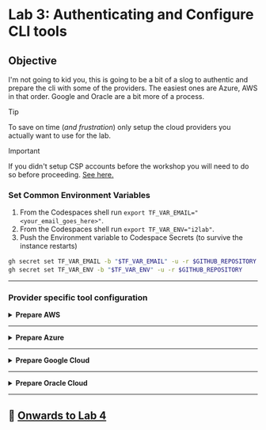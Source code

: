# Lab 3: Authenticating and Configure CLI tools

## Objective

I'm not going to kid you, this is going to be a bit of a slog to authentic and prepare the cli with some of the providers. The easiest ones are Azure, AWS in that order. Google and Oracle are a bit more of a process.

> [!TIP]
> To save on time (_and frustration_) only setup the cloud providers you actually want to use for the lab.

> [!IMPORTANT]
> If you didn't setup CSP accounts before the workshop you will need to do so before proceeding. [See here.](https://github.com/ipv6tech/cloud-networking-101?tab=readme-ov-file#further-learning)

### Set Common Environment Variables

1. From the Codespaces shell run `export TF_VAR_EMAIL="<your_email_goes_here>"`.
2. From the Codespaces shell run `export TF_VAR_ENV="i2lab"`.
3. Push the Environment variable to Codespace Secrets (to survive the instance restarts)

```bash
gh secret set TF_VAR_EMAIL -b "$TF_VAR_EMAIL" -u -r $GITHUB_REPOSITORY
gh secret set TF_VAR_ENV -b "$TF_VAR_ENV" -u -r $GITHUB_REPOSITORY
```

---

### Provider specific tool configuration

<details>
<summary><b>Prepare AWS</b></summary>

> **`NOTE:`** Make sure your AWS account has admin permissions!

1. To create an AWS security key, you can:
   1. Go to the AWS management console
   2. Click the **`Profile name`** pull down menu in the upper right hand of the screen.
   3. Click **`Security Credentials`**.
   4. Find the Access Keys section and press **`Create access key`**.
   5. Select **`Other`** and press **`Next`**.
   6. _(Optional) Provide a description.
   7. Press **`Create access key`**.
   8. Click Show Access Key
   9. Press **`Download .csv file`** and save the keys on your local computer. (Leave this window/tab open)
2. From the Codespaces shell run **`aws configure`**.
3. Copy and Paste the Access Key and Secret Access key from the AWS console into the Codespace shell when prompted.
4. At the prompt for region enter **`us-east-1`**.
5. At the prompt for Default output format [None]: you can accept the default of None and hit enter.

At this point you've configured AWS CLI tools with the same permissions as your account.

</details>

---

<details>
<summary><b>Prepare Azure</b></summary>

#### Step 1: Authenticate Azure

1. From the Codespaces shell run **`az login --use-device-code`**.
2. Follow the directions to authenticate the azure cli tools with your account.
3. From the output in the shell find the line that includes **`"id": "000000-0000-0000-0000-00000000"`** where the zeros are replaced with an account ID and copy the string.
4. From the Codespaces shell run **`export TF_VAR_AZ_SUBSCRIPTION_ID="<paste the id from above>"`** and hit enter.

At this point you've authenticated the Azure CLI tools with the permissions of your user account and exported the subscription_id as an environment variable that will be used by the Terraform plan to build out the Azure i2lab environment.

#### Step 2: Push our Azure environment variables into Codespaces Secrets

Let's push the environment variable(s) we setup in the previous section our Codespaces Secrets. This is how we can get securely set and get the environment variables to persist between Codespace restarts.

1. Copy and paste the following into a Codespace Shell:

```bash
gh secret set TF_VAR_AZ_SUBSCRIPTION_ID -b "$TF_VAR_AZ_SUBSCRIPTION_ID" -u -r $GITHUB_REPOSITORY
```

2. In the message box that pops up press `Reload to apply`![Reload to apply](files/reload_to_apply.png)

**Congratulations!**

At this point you've configured Azure CLI tools with the same permissions as your account. If your account has admin privileges you should be able to use the Terraform plan to build the i2lab environment in Azure.

</details>

---

<details>
<summary><b>Prepare Google Cloud</b></summary>

> **Buckle up for this one!**

Before we can prepare the cli tools to build out our lab environment we have a bit of work to take care of.

> **`NOTE:`** Hopefully you were able to complete the list below prior to the workshop. If not it's pretty quick to click-ops through these items.

#### Prerequisites

- [Create a Google Cloud Account](https://cloud.google.com/free?hl=en).
- [Setup a billing account](https://cloud.google.com/billing/docs/how-to/create-billing-account#create-new-billing-account).

#### Step 1: Authenticate the gcloud sdk tools with your Google Cloud account

1. From the Codespaces shell run **`gcloud init`**.
2. At the prompt to sign in hit **`enter`**.
3. Copy the very long URL into a new web browser window/tab and sign in with your Google Cloud account.
4. When prompted to **`Sign in to Google Cloud SDK`** Press **`Continue`**.
5. When prompted that **`Google Cloud SDK wants access to your Google Account`** press **`Allow`**.
6. Press **`Copy`** for the verification code.
7. Paste the verification code into the Codespaces shell and hit **`enter`**.
8. From the list choose **`Create a new project`**.
9. Give the new project a name (e.g. **`i2lab-techex2024-YourInitials`**). _(`Note:`This must be globally unique.)_
10. In the Codespaces shell run **`gcloud projects list`** and note the PROJECT_ID for your new project.
11. In the Codespaces shell run **`export TF_VAR_GC_PROJECT_ID="<PROJECT_ID>"`**.

#### Step 2: Push our Google Cloud environment variables into Codespaces Secrets

Let's push the environment variable(s) we setup in the previous section our Codespaces Secrets. This is how we can get securely set and get the environment variables to persist between Codespace restarts.

1. Copy and paste the following into a Codespace Shell:

```bash
gh secret set TF_VAR_GC_PROJECT_ID -b "$TF_VAR_GC_PROJECT_ID" -u -r $GITHUB_REPOSITORY
```

2. In the message box that pops up press **`Reload to apply`**![Reload to apply](files/reload_to_apply.png)

#### Step 3: Next create credentials for our Codespaces shell

1. From the Codespaces shell run **`gcloud auth application-default login`**.
2. **`Copy`** the long URL from the Codespaces shell into a new web browser window.
3. Sign in to your Google Cloud Account.
4. When prompted to **`Sign in to Google Auth Library`** press **`Continue`**.
5. When prompted that **`Google Auth Library wants access to your Google Account`** press **`Allow`**.
6. Press **`Copy`** for the verification code.
7. Paste the verification code into the Codespaces shell and hit **`enter`**.

#### Step 4: Enable billing for the new project

- Enable billing for the new project [Billing](https://console.cloud.google.com/billing/projects).
- Under "My Projects" find the new i2lab project.
  - Under **Actions** select **Change billing**. _Need more help? See [Enable billing for the new project](https://cloud.google.com/billing/docs/how-to/modify-project)._
![Change Billing](files/gc_billing.png)

#### Step 5: Enable APIs

Next we will enable a couple APIs that are needed to provision the lab resources.

Copy and paste the commands below into the Codespaces shell. This will take a bit of time to complete.

```bash
gcloud services enable servicenetworking.googleapis.com --project="$TF_VAR_GC_PROJECT_ID"
gcloud services enable compute.googleapis.com --project="$TF_VAR_GC_PROJECT_ID"
```

**Congratulations!**

I wasn't kidding about the process to get this one ready for our lab. At this point you've configured gcloud sdk with the same permissions as your account. If your account has admin privileges and you have a blank project to work with you should be able to use the Terraform plan to build the i2lab environment.

</details>

---

<details>
<summary><b>Prepare Oracle Cloud</b></summary>

#### Step 1: Create a Compartment

1. [Follow this link](https://cloud.oracle.com/identity/compartments) to navigate to the OCI compartments service.
2. Press **`Create Compartment`** to create a new Compartment for the lab.![Create Compartment](files/oci_create_compartment.png)
3. Name the Lab compartment **`i2lab`**.
4. Provide a description for the new compartment.
5. Press **`Create Compartment`**.
6. Select the new compartment name in the list of compartments. (You might have to refresh the page.)
7. Under Compartment Information use the **`copy`** link next to the OCID.
8. Set the OCI compartment variable: **`export TF_VAR_OCI_COMPARTMENT="<paste_compartment_ocid>"`**.

#### Step 2: Create API keys and set environment variables

1. In a Codespaces shell run **`cat ~/.oci/oci_key_public.pem`** and copy the output.
2. In the OCI Console navigation to [My profile](https://cloud.oracle.com/identity/domains/my-profile).
3. Under the Resources section on the bottom left select **`API Keys`**.
4. Select **`Add API Key`**.
5. Select **`Paste Public Keys`**.
6. Paste the output from the Codespaces shell in step #1, including the lines with BEGIN PUBLIC KEY and END PUBLIC KEY.
7. Select **`Add`**. Keep this window open for the next section.
8. From the Codespaces shell
   1. Set the OCI tenancy variable: **`export TF_VAR_OCI_TENANCY="<paste_tenancy_ocid>"`**.
   2. Set the OCI user variable: **`export TF_VAR_OCI_USER="<paste_user_ocid>"`**.
   3. Set the OCI fingerprint variable: **`export TF_VAR_OCI_FINGERPRINT="<paste_fingerprint>"`**.
   4. _(Optional)_ Set the OCI region variable: **`export TF_VAR_OCI_REGION="<paste_region>"`**.

#### Step 3: Push our OCI environment variables into Codespaces Secrets

Let's push the environment variable(s) we setup in the previous section our Codespaces Secrets. This is how we can get securely set and get the environment variables to persist between Codespace restarts.

1. Copy and paste the following into a Codespace Shell:

```bash
gh secret set TF_VAR_OCI_COMPARTMENT -b "$TF_VAR_OCI_COMPARTMENT" -u -r $GITHUB_REPOSITORY
gh secret set TF_VAR_OCI_TENANCY -b "$TF_VAR_OCI_TENANCY" -u -r $GITHUB_REPOSITORY
gh secret set TF_VAR_OCI_USER -b "$TF_VAR_OCI_USER" -u -r $GITHUB_REPOSITORY
gh secret set TF_VAR_OCI_FINGERPRINT -b "$TF_VAR_OCI_FINGERPRINT" -u -r $GITHUB_REPOSITORY
```

2. Optional:

```bash
gh secret set TF_VAR_OCI_REGION -b "$TF_VAR_OCI_REGION" -u -r $GITHUB_REPOSITORY
```

3. In the message box that pops up press **`Reload to apply`**![Reload to apply](files/reload_to_apply.png)

<!--
Want to write these out to a file instead?

```bash
sed -i "/TF_VAR_OCI_COMPARTMENT=\"\"/c\TF_VAR_OCI_COMPARTMENT=\"$TF_VAR_OCI_COMPARTMENT\"" $CODESPACE_VSCODE_FOLDER/lab/files/secrets
sed -i "/TF_VAR_OCI_TENANCY=\"\"/c\TF_VAR_OCI_TENANCY=\"$TF_VAR_OCI_TENANCY\"" $CODESPACE_VSCODE_FOLDER/lab/files/secrets
sed -i "/TF_VAR_OCI_USER=\"\"/c\TF_VAR_OCI_USER=\"$TF_VAR_OCI_USER\"" $CODESPACE_VSCODE_FOLDER/lab/files/secrets
sed -i "/TF_VAR_OCI_FINGERPRINT=\"\"/c\TF_VAR_OCI_FINGERPRINT=\"$TF_VAR_OCI_FINGERPRINT\"" $CODESPACE_VSCODE_FOLDER/lab/files/secrets
```
-->

**Congratulations!**

At this point you've configured OCI CLI with the same permissions as your account. If your account has admin privileges you should be able to use the Terraform plan to build the i2lab environment.

</details>

---

## :rocket: [Onwards to Lab 4](lab4.md)
